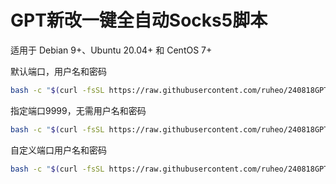 # GPT新改一键全自动Socks5脚本
适用于 Debian 9+、Ubuntu 20.04+ 和 CentOS 7+ 

默认端口，用户名和密码
```bash
bash -c "$(curl -fsSL https://raw.githubusercontent.com/ruheo/240818GPTchanges5/main/socks5.sh)"
```
指定端口9999，无需用户名和密码
```bash
bash -c "$(curl -fsSL https://raw.githubusercontent.com/ruheo/240818GPTchanges5/main/socks5.sh) 9999"
```

自定义端口用户名和密码
```bash
bash -c "$(curl -fsSL https://raw.githubusercontent.com/ruheo/240818GPTchanges5/main/socks5.sh) 端口 用户名 密码 password"
```
